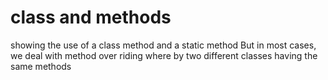 # class and methods
 showing the use of a class method and a static method
But in most cases, we deal with method over riding where by two different classes having the same methods 
